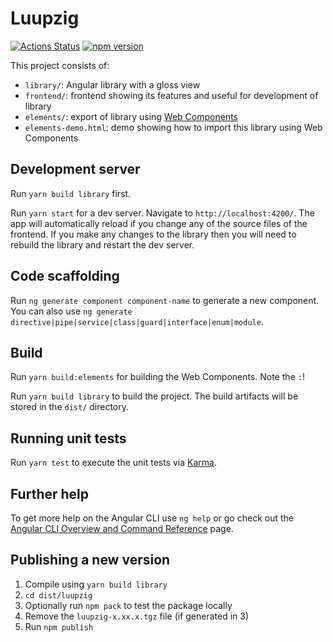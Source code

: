 # Luupzig

[![Actions Status](https://github.com/UUDigitalHumanitieslab/luupzig/workflows/Unit%20tests/badge.svg)](https://github.com/UUDigitalHumanitieslab/luupzig/actions)
[![npm version](https://badge.fury.io/js/luupzig.svg)](https://badge.fury.io/js/luupzig)

This project consists of:

* `library/`: Angular library with a gloss view
* `frontend/`: frontend showing its features and useful for development of library
* `elements/`: export of library using [Web Components](https://developer.mozilla.org/en-US/docs/Web/Web_Components/Using_custom_elements)
* `elements-demo.html`: demo showing how to import this library using Web Components

## Development server

Run `yarn build library` first.

Run `yarn start` for a dev server. Navigate to `http://localhost:4200/`. The app will automatically reload if you change any of the source files of the frontend. If you make any changes to the library then you will need to rebuild the library and restart the dev server.

## Code scaffolding

Run `ng generate component component-name` to generate a new component. You can also use `ng generate directive|pipe|service|class|guard|interface|enum|module`.

## Build

Run `yarn build:elements` for building the Web Components. Note the `:`!

Run `yarn build library` to build the project. The build artifacts will be stored in the `dist/` directory.

## Running unit tests

Run `yarn test` to execute the unit tests via [Karma](https://karma-runner.github.io).

## Further help

To get more help on the Angular CLI use `ng help` or go check out the [Angular CLI Overview and Command Reference](https://angular.io/cli) page.

## Publishing a new version

1. Compile using `yarn build library`
2. `cd dist/luupzig`
3. Optionally run `npm pack` to test the package locally
4. Remove the `luupzig-x.xx.x.tgz` file (if generated in 3)
5. Run `npm publish`
